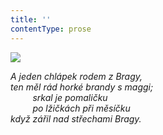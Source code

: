 ```yaml
---
title: ''
contentType: prose
---
```


![](../Images/033.jpg)

_A jeden chlápek rodem z Bragy,  
ten měl rád horké brandy s maggi;  
         srkal je pomaličku  
         po lžičkách při měsíčku  
když zářil nad střechami Bragy._
